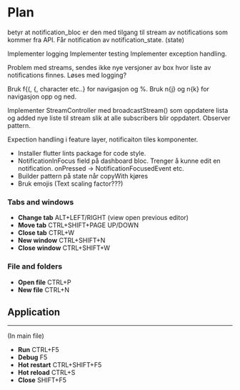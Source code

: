 # Plan

betyr at notification_bloc er den med tilgang til stream av notifications som kommer fra API.
Får notification av notification_state. (state)

<!-- TODO -->

Implementer logging
Implementer testing
Implementer exception handling.

Problem med streams, sendes ikke nye versjoner av box hvor liste av notifications finnes. Løses med logging?

Bruk f{(, {, character etc..} for navigasjon og %.
Bruk n{j} og n{k} for navigasjon opp og ned.

Implementer StreamController med broadcastStream() som oppdatere lista og added nye liste til stream slik at alle
subscribers blir oppdatert. Observer pattern.

Expection handling i feature layer, notificaiton tiles komponenter.

- Installer flutter lints package for code style.
- NotificationInFocus field på dashboard bloc. Trenger å kunne edit en notification. onPressed -> NotificationFocusedEvent etc.
- Builder pattern på state når copyWith kjøres
- Bruk emojis (Text scaling factor???)

<!-- ?New -->

### Tabs and windows

- **Change tab** ALT+LEFT/RIGHT (view open previous editor)
- **Move tab** CTRL+SHIFT+PAGE UP/DOWN
- **Close tab** CTRL+W
- **New window** CTRL+SHIFT+N
- **Close window** CTRL+SHIFT+W

### File and folders

- **Open file** CTRL+P
- **New file** CTRL+N

## Application

---

(In main file)

- **Run** CTRL+F5
- **Debug** F5
- **Hot restart** CTRL+SHIFT+F5
- **Hot reload** CTRL+S
- **Close** SHIFT+F5
